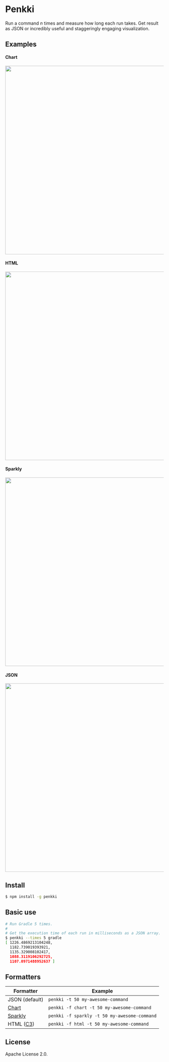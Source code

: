 Penkki
======

Run a command *n* times and measure how long each run takes. Get result as JSON or incredibly useful and staggeringly engaging visualization.

## Examples

#### Chart

<img src="https://nw.kapsi.fi/penkki-chart.png" width="600px"/>

#### HTML

<img src="https://nw.kapsi.fi/penkki-html.png" width="600px"/>

#### Sparkly

<img src="https://nw.kapsi.fi/penkki-sparkly.png" width="600px"/>

#### JSON

<img src="https://nw.kapsi.fi/penkki-json.png" width="600px"/>

## Install

```bash
$ npm install -g penkki
```

## Basic use

```bash
# Run Gradle 5 times.
#
# Get the execution time of each run in milliseconds as a JSON array.
$ penkki --times 5 gradle
[ 1226.4869213104248,
  1182.739019393921,
  1135.329008102417,
  1088.3119106292725,
  1107.0971488952637 ]
```

## Formatters

Formatter          | Example
-------------------|----------------------------------------------
JSON (default)     | `penkki -t 50 my-awesome-command`
[Chart][chart]     | `penkki -f chart -t 50 my-awesome-command`
[Sparkly][sparkly] | `penkki -f sparkly -t 50 my-awesome-command`
HTML ([C3][c3])    | `penkki -f html -t 50 my-awesome-command`

[c3]: http://c3js.org/
[chart]: https://github.com/jstrace/chart
[sparkly]: https://github.com/sindresorhus/sparkly

## License

Apache License 2.0.

